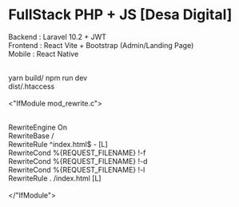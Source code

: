 # FullStack PHP + JS [Desa Digital]

Backend : Laravel 10.2 + JWT <br>
Frontend : React Vite + Bootstrap (Admin/Landing Page) <br>
Mobile : React Native <br><br>

yarn build/ npm run dev<br>
dist/.htaccess<br><br>
<"IfModule mod_rewrite.c"><br><br>

RewriteEngine On<br>
RewriteBase /<br>
RewriteRule ^index\.html$ - [L]<br>
RewriteCond %{REQUEST_FILENAME} !-f<br>
RewriteCond %{REQUEST_FILENAME} !-d<br>
RewriteCond %{REQUEST_FILENAME} !-l<br>
RewriteRule . /index.html [L]<br>
<br>
</"IfModule"><br>
